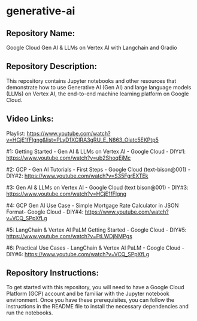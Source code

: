 # generative-ai

Repository Name:
-----------------
Google Cloud Gen AI & LLMs on Vertex AI with Langchain and Gradio

Repository Description: 
-----------------------
This repository contains Jupyter notebooks and other resources that demonstrate how to use Generative AI (Gen AI) and large language models (LLMs) on Vertex AI, the end-to-end machine learning platform on Google Cloud.


Video Links:
------------
Playlist: https://www.youtube.com/watch?v=HCjE1fFlgng&list=PLyD1XCIRA3gRU_E_N863_Oiatc5EKPtp5

#1: Getting Started - Gen AI & LLMs on Vertex AI - Google Cloud - DIY#1: https://www.youtube.com/watch?v=ub2ShoqEjMc

#2: GCP - Gen AI Tutorials - First Steps - Google Cloud (text-bison@001) - DIY#2: https://www.youtube.com/watch?v=S35FgrEXTEk

#3: Gen AI & LLMs on Vertex AI - Google Cloud (text bison@001) - DIY#3: https://www.youtube.com/watch?v=HCjE1fFlgng

#4: GCP Gen AI Use Case - Simple Mortgage Rate Calculator in JSON Format- Google Cloud - DIY#4: https://www.youtube.com/watch?v=VCQ_SPpXfLg

#5: LangChain & Vertex AI PaLM Getting Started - Google Cloud - DIY#5: https://www.youtube.com/watch?v=FtLWDjNMPgs 

#6: Practical Use Cases - LangChain & Vertex AI PaLM - Google Cloud - DIY#6: https://www.youtube.com/watch?v=VCQ_SPpXfLg



Repository Instructions:
-----------------
To get started with this repository, you will need to have a Google Cloud Platform (GCP) account and be familiar with the Jupyter notebook environment. Once you have these prerequisites, you can follow the instructions in the README file to install the necessary dependencies and run the notebooks.
